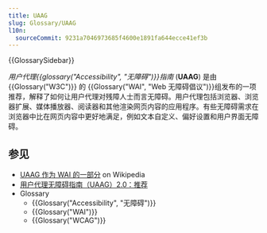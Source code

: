 ```yaml
---
title: UAAG
slug: Glossary/UAAG
l10n:
  sourceCommit: 9231a7046973685f4600e1891fa644ecce41ef3b
---
```


{{GlossarySidebar}}

_用户代理{{glossary("Accessibility", "无障碍")}}指南_ (**UAAG**) 是由 {{Glossary("W3C")}} 的 {{Glossary("WAI", "Web 无障碍倡议")}}组发布的一项推荐，解释了如何让用户代理对残障人士而言无障碍。用户代理包括浏览器、浏览器扩展、媒体播放器、阅读器和其他渲染网页内容的应用程序。有些无障碍需求在浏览器中比在网页内容中更好地满足，例如文本自定义、偏好设置和用户界面无障碍。

## 参见

- [UAAG 作为 WAI 的一部分](<https://en.wikipedia.org/wiki/Web_Accessibility_Initiative#User_Agent_Accessibility_Guidelines_(UAAG)>) on Wikipedia
- [用户代理无障碍指南（UAAG）2.0：推荐](https://www.w3.org/TR/UAAG20/)
- Glossary
  - {{Glossary("Accessibility", "无障碍")}}
  - {{Glossary("WAI")}}
  - {{Glossary("WCAG")}}
